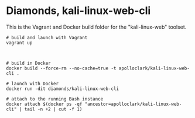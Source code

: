 # Diamonds, kali-linux-web-cli

This is the Vagrant and Docker build folder for the "kali-linux-web" toolset.

```shell
# build and launch with Vagrant
vagrant up



# build in Docker
docker build --force-rm --no-cache=true -t apolloclark/kali-linux-web-cli .

# launch with Docker
docker run -dit diamonds/kali-linux-web-cli

# attach to the running Bash instance
docker attach $(docker ps -qf "ancestor=apolloclark/kali-linux-web-cli" | tail -n +2 | cut -f 1)
```
